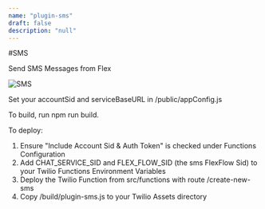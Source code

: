 ```yaml
---
name: "plugin-sms"
draft: false
description: "null"
---
```


#SMS

Send SMS Messages from Flex

![SMS](https://zaffre-cow-9057.twil.io/assets/outbound%20SMS.gif)

Set your accountSid and serviceBaseURL in /public/appConfig.js

To build, run npm run build.

To deploy:

1. Ensure "Include Account Sid & Auth Token" is checked under Functions Configuration
2. Add CHAT_SERVICE_SID and FLEX_FLOW_SID (the sms FlexFlow Sid) to your Twilio Functions Environment Variables
3. Deploy the Twilio Function from src/functions with route /create-new-sms
4. Copy /build/plugin-sms.js to your Twilio Assets directory


